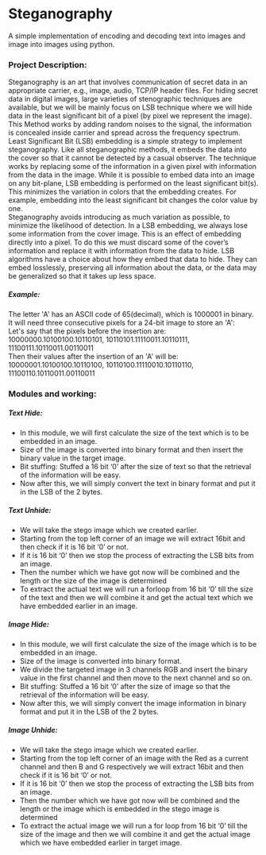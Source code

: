 # Steganography
A simple implementation of encoding and decoding text into images and image into images using python.

### Project Description: 

Steganography is an art that involves communication of secret data in an appropriate carrier, e.g., image, audio, TCP/IP header files. For hiding secret data in digital images, large varieties of stenographic techniques are available, but we will be mainly focus on LSB technique where we will hide data in the least significant bit of a pixel (by pixel we represent the image). This Method works by adding random noises to the signal, the information is concealed inside carrier and spread across the frequency spectrum.  
Least Significant Bit (LSB) embedding is a simple strategy to implement steganography. Like all steganographic methods, it embeds the data into the cover so that it cannot be detected by a casual observer. The technique works by replacing some of the information in a given pixel with information from the data in the image. While it is possible to embed data into an image on any bit-plane, LSB embedding is performed on the least significant bit(s). This minimizes the variation in colors that the embedding creates. For example, embedding into the least significant bit changes the color value by one.  
Steganography avoids introducing as much variation as possible, to minimize the likelihood of detection. In a LSB embedding, we always lose some information from the cover image. This is an effect of embedding directly into a pixel. To do this we must discard some of the cover’s information and replace it with information from the data to hide. LSB algorithms have a choice about how they embed that data to hide. They can embed losslessly, preserving all information about the data, or the data may be generalized so that it takes up less space.

##### Example:

The letter 'A' has an ASCII code of 65(decimal), which is 1000001 in binary. It will need three consecutive pixels for a 24-bit image to store an 'A':  
Let's say that the pixels before the insertion are:  
10000000.10100100.10110101, 10110101.11110011.10110111, 11100111.10110011.00110011  
Then their values after the insertion of an 'A' will be:  
10000001.10100100.10110100, 10110100.11110010.10110110, 11100110.10110011.00110011  

### Modules and working: 

##### Text Hide:

*	In this module, we will first calculate the size of the text which is to be embedded in an image.
*	Size of the image is converted into binary format and then insert the binary value in the target image.
*	Bit stuffing: Stuffed a 16 bit ‘0’ after the size of text so that the retrieval of the information will be easy.
*	Now after this, we will simply convert the text in binary format and put it in the LSB of the 2 bytes.

##### Text Unhide:


*	We will take the stego image which we created earlier.
*	Starting from the top left corner of an image we will extract 16bit and then check if it is 16 bit ‘0’ or not.
*	If it is 16 bit ‘0’ then we stop the process of extracting the LSB bits from an image. 
*	Then the number which we have got now will be combined and the length or the size of the image is determined
*	To extract the actual text we will run a forloop from 16 bit ‘0’ till the size of the text and then we will combine it and get the actual text which we have embedded earlier in an image.

##### Image Hide:

*	In this module, we will first calculate the size of the image which is to be embedded in an image.
*	Size of the image is converted into binary format.
*	We divide the targeted image in 3 channels RGB and insert the binary value in the first channel and then move to the next channel and so on.
*	Bit stuffing: Stuffed a 16 bit ‘0’ after the size of image so that the retrieval of the information will be easy.
*	Now after this, we will simply convert the image information in binary format and put it in the LSB of the 2 bytes.

##### Image Unhide:

*	We will take the stego image which we created earlier.
*	Starting from the top left corner of an image with the Red as a current channel and then B and G respectively we will extract 16bit and then check if it is 16 bit ‘0’ or not.
*	If it is 16 bit ‘0’ then we stop the process of extracting the LSB bits from an image. 
*	Then the number which we have got now will be combined and the length or the image which is embedded in the stego image is determined
*	To extract the actual image we will run a for loop from 16 bit ‘0’ till the size of the image and then we will combine it and get the actual image which we have embedded earlier in target image.


